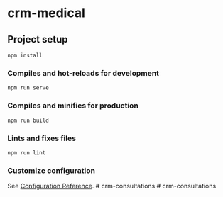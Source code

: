 # crm-medical

## Project setup
```
npm install
```

### Compiles and hot-reloads for development
```
npm run serve
```

### Compiles and minifies for production
```
npm run build
```

### Lints and fixes files
```
npm run lint
```

### Customize configuration
See [Configuration Reference](https://cli.vuejs.org/config/).
#   c r m - c o n s u l t a t i o n s  
 #   c r m - c o n s u l t a t i o n s  
 